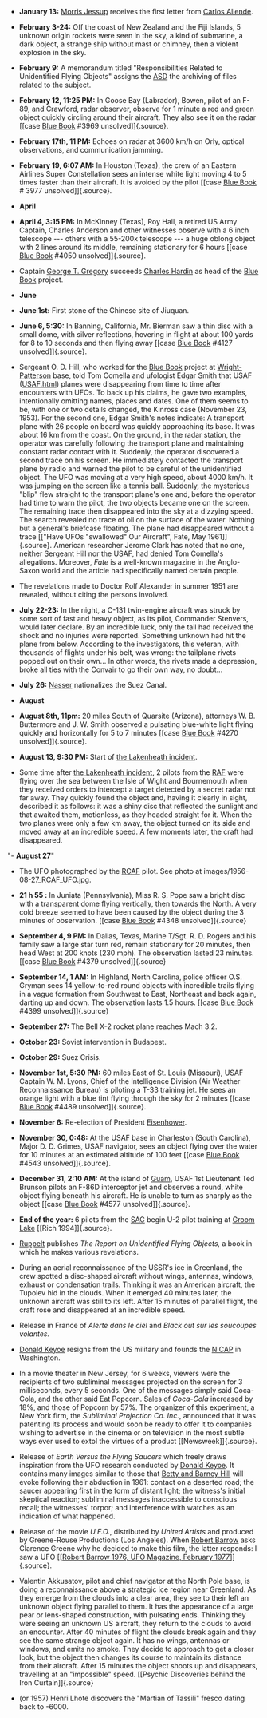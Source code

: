 ﻿

-   **January 13:** [Morris Jessup](scientifiques.html#JessupMorrisKetchum) receives the first letter from [Carlos Allende](AllenCarlMeredith.html).


-   **February 3-24:** Off the coast of New Zealand and the Fiji Islands, 5 unknown origin rockets were seen in the sky, a kind of submarine, a dark object, a strange ship without mast or chimney, then a violent explosion in the sky.


-   **February 9:** A memorandum titled "Responsibilities Related to Unidentified Flying Objects" assigns the [ASD](ASD.html) the archiving of files related to the subject.


-   **February 12, 11:25 PM:** In Goose Bay (Labrador), Bowen, pilot of an F-89, and Crawford, radar observer, observe for 1 minute a red and green object quickly circling around their aircraft. They also see it on the radar [\[case [Blue Book](BlueBook.html) #3969 unsolved\]]{.source}.


-   **February 17th, 11 PM:** Echoes on radar at 3600 km/h on Orly, optical observations, and communication jamming.


-   **February 19, 6:07 AM:** In Houston (Texas), the crew of an Eastern Airlines Super Constellation sees an intense white light moving 4 to 5 times faster than their aircraft. It is avoided by the pilot [\[case [Blue Book](BlueBook.html) # 3977 unsolved\]]{.source}.

- **April**

-   **April 4, 3:15 PM:** In McKinney (Texas), Roy Hall, a retired US Army Captain, Charles Anderson and other witnesses observe with a 6 inch telescope --- others with a 55-200x telescope --- a huge oblong object with 2 lines around its middle, remaining stationary for 6 hours [\[case [Blue Book](BlueBook.html) #4050 unsolved\]]{.source}.


-   Captain [George T. Gregory](GregoryGeorgeT.html) succeeds [Charles Hardin](HardinCharles.html) as head of the [Blue Book](BlueBook.html) project.

- **June**

-   **June 1st:** First stone of the Chinese site of Jiuquan.


-   **June 6, 5:30:** In Banning, California, Mr. Bierman saw a thin disc with a small dome, with silver reflections, hovering in flight at about 100 yards for 8 to 10 seconds and then flying away [[case [Blue Book](BlueBook.html) #4127 unsolved]]{.source}.

- Sergeant O. D. Hill, who worked for the [Blue Book](BlueBook.html) project at [Wright-Patterson](WrightPatterson.html) base, told Tom Comella and ufologist Edgar Smith that USAF ([USAF.html](USAF.html)) planes were disappearing from time to time after encounters with UFOs. To back up his claims, he gave two examples, intentionally omitting names, places and dates. One of them seems to be, with one or two details changed, the Kinross case (November 23, 1953). For the second one, Edgar Smith's notes indicate: A transport plane with 26 people on board was quickly approaching its base. It was about 16 km from the coast. On the ground, in the radar station, the operator was carefully following the transport plane and maintaining constant radar contact with it. Suddenly, the operator discovered a second trace on his screen. He immediately contacted the transport plane by radio and warned the pilot to be careful of the unidentified object. The UFO was moving at a very high speed, about 4000 km/h. It was jumping on the screen like a tennis ball. Suddenly, the mysterious "blip" flew straight to the transport plane's one and, before the operator had time to warn the pilot, the two objects became one on the screen. The remaining trace then disappeared into the sky at a dizzying speed. The search revealed no trace of oil on the surface of the water. Nothing but a general's briefcase floating. The plane had disappeared without a trace [["Have UFOs "swallowed" Our Aircraft", Fate, May 1961]]{.source}. American researcher Jerome Clark has noted that no one, neither Sergeant Hill nor the USAF, had denied Tom Comella's allegations. Moreover, *Fate* is a well-known magazine in the Anglo-Saxon world and the article had specifically named certain people.


- The revelations made to Doctor Rolf Alexander in summer 1951 are revealed, without citing the persons involved.


-   **July 22-23:** In the night, a C-131 twin-engine aircraft was struck by some sort of fast and heavy object, as its pilot, Commander Stenvers, would later declare. By an incredible luck, only the tail had received the shock and no injuries were reported. Something unknown had hit the plane from below. According to the investigators, this veteran, with thousands of flights under his belt, was wrong: the tailplane rivets popped out on their own\... In other words, the rivets made a depression, broke all ties with the Convair to go their own way, no doubt\...


-   **July 26:** [Nasser](dirigeants.html#Nasser) nationalizes the Suez Canal.

- **August**


-   **August 8th, 11pm:** 20 miles South of Quarsite (Arizona), attorneys W. B. Buttermore and J. W. Smith observed a pulsating blue-white light flying quickly and horizontally for 5 to 7 minutes [\[case [Blue Book](BlueBook.html) #4270 unsolved\]]{.source}.


-   **August 13, 9:30 PM:** Start of [the Lakenheath incident](1956-08-13_Lakenheath.html).


-   Some time after [the Lakenheath incident](1956-08-13_Lakenheath.html), 2 pilots from the [RAF](RAF.html) were flying over the sea between the Isle of Wight and Bournemouth when they received orders to intercept a target detected by a secret radar not far away. They quickly found the object and, having it clearly in sight, described it as follows: it was a shiny disc that reflected the sunlight and that awaited them, motionless, as they headed straight for it. When the two planes were only a few km away, the object turned on its side and moved away at an incredible speed. A few moments later, the craft had disappeared.


"-   **August 27**"


-   The UFO photographed by the [RCAF](RCAF.html) pilot. See photo at images/1956-08-27_RCAF_UFO.jpg.
    

-   **21 h 55 :** In Juniata (Pennsylvania), Miss R. S. Pope saw a bright disc with a transparent dome flying vertically, then towards the North. A very cold breeze seemed to have been caused by the object during the 3 minutes of observation. [[case [Blue Book](BlueBook.html) #4348 unsolved]]{.source}


- **September 4, 9 PM:** In Dallas, Texas, Marine T/Sgt. R. D. Rogers and his family saw a large star turn red, remain stationary for 20 minutes, then head West at 200 knots (230 mph). The observation lasted 23 minutes. [[case [Blue Book](BlueBook.html) #4379 unsolved]]{.source}

-   **September 14, 1 AM:** In Highland, North Carolina, police officer O.S. Gryman sees 14 yellow-to-red round objects with incredible trails flying in a vague formation from Southwest to East, Northeast and back again, darting up and down. The observation lasts 1.5 hours. [[case [Blue Book](BlueBook.html) #4399 unsolved]]{.source}


-   **September 27:** The Bell X-2 rocket plane reaches Mach 3.2.


-   **October 23:** Soviet intervention in Budapest.

-   **October 29:** Suez Crisis.


-   **November 1st, 5:30 PM:** 60 miles East of St. Louis (Missouri), USAF Captain W. M. Lyons, Chief of the Intelligence Division (Air Weather Reconnaissance Bureau) is piloting a T-33 training jet. He sees an orange light with a blue tint flying through the sky for 2 minutes [\[case [Blue Book](BlueBook.html) #4489 unsolved\]]{.source}.


-   **November 6:** Re-election of President [Eisenhower](EisenhowerDwightDavid.html).


-   **November 30, 0:48:** At the USAF base in Charleston (South Carolina), Major D. D. Grimes, USAF navigator, sees an object flying over the water for 10 minutes at an estimated altitude of 100 feet [\[case [Blue Book](BlueBook.html) #4543 unsolved\]]{.source}.


- **December 31, 2:10 AM:** At the island of [Guam](lieux.html#Guam), USAF 1st Lieutenant Ted Brunson pilots an F-86D interceptor jet and observes a round, white object flying beneath his aircraft. He is unable to turn as sharply as the object [\[case [Blue Book](BlueBook.html) #4577 unsolved\]]{.source}.


-   **End of the year:** 6 pilots from the [SAC](SAC.html) begin U-2 pilot training at [Groom Lake](Area51.html) [\[Rich 1994\]]{.source}.


-   [Ruppelt](RuppeltEdwardJ.html) publishes *The Report on Unidentified Flying Objects,* a book in which he makes various revelations.


- During an aerial reconnaissance of the USSR's ice in Greenland, the crew spotted a disc-shaped aircraft without wings, antennas, windows, exhaust or condensation trails. Thinking it was an American aircraft, the Tupolev hid in the clouds. When it emerged 40 minutes later, the unknown aircraft was still to its left. After 15 minutes of parallel flight, the craft rose and disappeared at an incredible speed.

-   Release in France of *Alerte dans le ciel* and *Black out sur les soucoupes volantes.*


-   [Donald Keyoe](KeyhoeDonaldEdward.html) resigns from the US military and founds the [NICAP](NICAP.html) in Washington.


- In a movie theater in New Jersey, for 6 weeks, viewers were the recipients of two subliminal messages projected on the screen for 3 milliseconds, every 5 seconds. One of the messages simply said Coca-Cola, and the other said Eat Popcorn. Sales of *Coca-Cola* increased by 18%, and those of Popcorn by 57%. The organizer of this experiment, a New York firm, the *Subliminal Projection Co. Inc.*, announced that it was patenting its process and would soon be ready to offer it to companies wishing to advertise in the cinema or on television in the most subtle ways ever used to extol the virtues of a product [\[Newsweek\]]{.source}.


- Release of *Earth Versus the Flying Saucers* which freely draws inspiration from the UFO research conducted by [Donald Keyoe](KeyhoeDonaldEdward.html). It contains many images similar to those that [Betty and Barney Hill](temoins.html#Hill) will evoke following their abduction in 1961: contact on a deserted road; the saucer appearing first in the form of distant light; the witness's initial skeptical reaction; subliminal messages inaccessible to conscious recall; the witnesses' torpor; and interference with watches as an indication of what happened.


- Release of the movie *U.F.O.*, distributed by *United Artists* and produced by Greene-Rouse Productions (Los Angeles). When [Robert Barrow](BarrowRobert.html) asks Clarence Greene why he decided to make this film, the latter responds: I saw a UFO [\[[Robert Barrow 1976, UFO Magazine, February 1977](http://www.nicap.dabsol.co.uk/ufochop1.htm)\]]{.source}.


- Valentin Akkusatov, pilot and chief navigator at the North Pole base, is doing a reconnaissance above a strategic ice region near Greenland. As they emerge from the clouds into a clear area, they see to their left an unknown object flying parallel to them. It has the appearance of a large pear or lens-shaped construction, with pulsating ends. Thinking they were seeing an unknown US aircraft, they return to the clouds to avoid an encounter. After 40 minutes of flight the clouds break again and they see the same strange object again. It has no wings, antennas or windows, and emits no smoke. They decide to approach to get a closer look, but the object then changes its course to maintain its distance from their aircraft. After 15 minutes the object shoots up and disappears, travelling at an "impossible" speed. [[Psychic Discoveries behind the Iron Curtain]]{.source}


-   (or 1957) Henri Lhote discovers the "Martian of Tassili" fresco dating back to -6000.
